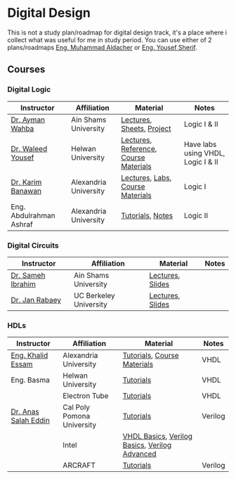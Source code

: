 # Digital Design
This is not a study plan/roadmap for digital design track, it's a place where i collect what was useful for me in study period.
You can use either of 2 plans/roadmaps [Eng. Muhammad Aldacher](https://github.com/muhammadaldacher/muhammadaldacher/blob/main/docs/2_Digital_Circuits_Basics.md) or [Eng. Yousef Sherif](https://docs.google.com/document/d/10o4X9itOy4x89zeV04_ipY3Gark36JPEXNdBuAvmYeo/edit).
## Courses
### Digital Logic 
| Instructor | Affiliation | Material | Notes |
| ------------- | ------------- | ------------- | ------------- |
| [Dr. Ayman Wahba](https://www.linkedin.com/in/ayman-wahba-a8661a6/)  | Ain Shams University  | [Lectures](https://www.youtube.com/playlist?list=PLBt5ZQGn4YKTD2mVI1eBwAVR1gsqpWkwg), [Sheets](https://drive.google.com/drive/folders/12UeIoxlNAUl6HHyeVsIsW0T9RDRUZ4u1?fbclid=IwAR2nMn1cPCxkjxyySOS-qeEJfU5Pu_6HPQnukfjlwo1oOWkd-_5Hz52eZis), [Project](https://drive.google.com/drive/folders/1s5MosT41mBLJQygD_XwOPDtJ-Zpq9RJ5?fbclid=IwAR2nMn1cPCxkjxyySOS-qeEJfU5Pu_6HPQnukfjlwo1oOWkd-_5Hz52eZis) | Logic I & II |
| [Dr. Waleed Yousef](https://www.facebook.com/DrWaleedAYousef)  | Helwan University  | [Lectures](https://www.youtube.com/playlist?list=PLoK2Lr1miEm8b6Vv5zAfsbMEPZ1C7fCQw), [Reference](https://docs.google.com/file/d/0B8-drkZsESDnN2NmYTQxYjQtYTMwZi00N2IzLTkxNjgtZjI1NTZiN2FjNDli/edit?resourcekey=0-Yk8bAsCt9I5epBNFTG8KMQ), [Course Materials](https://github.com/DrWaleedAYousef/Teaching/tree/master/DigitalDesign) | Have labs using VHDL, Logic I & II |
| [Dr. Karim Banawan](https://www.linkedin.com/in/karim-banawan-1102a314/)  | Alexandria University  | [Lectures](https://www.youtube.com/playlist?list=PL7GqrInXz8moRB4y9iN2JT3QpgsoD2Zza), [Labs](https://www.youtube.com/playlist?list=PLsQ4C4Z7-AFaTfqPflnFQQicTU79_BLr0), [Course Materials](https://drive.google.com/drive/u/0/folders/1CT3oWHsunNCM3ZEyQA5ugd-Kk01echEe?fbclid=IwAR2mSm2xIb-D3Rf9KQoCnuPqgLNuWBs4I2JBeWfrhkRHh10YDxARt__6wVA) | Logic I |
| Eng. Abdulrahman Ashraf | Alexandria University | [Tutorials](https://www.youtube.com/playlist?list=PLDHQSHZ3MSGnPcf_Xmxn2mZw57g6u2X0-), [Notes](https://drive.google.com/drive/folders/1F378DNleRadd-Re8X6TCrfVsxpD3qIWY) | Logic II |
### Digital Circuits 
| Instructor | Affiliation | Material | Notes |
| ------------- | ------------- | ------------- | ------------- |
| [Dr. Sameh Ibrahim](https://www.linkedin.com/in/samehaibrahim/) | Ain Shams University | [Lectures](https://www.youtube.com/playlist?list=PLJzTGn9q7uHcCo8wONTcukPoE_nO7STPH), [Slides](https://drive.google.com/drive/folders/1svitO2jR2mw7Qhj1YsiK3i6kyv9A3qZV) | |
| [Dr. Jan Rabaey](https://www.linkedin.com/in/jan-rabaey-9966636/) | UC Berkeley University | [Lectures](https://www.youtube.com/playlist?list=PLFB6AB660B2B2F7A7), [Slides](https://drive.google.com/drive/folders/10hvUT1O2tvxRrzxpA60WKpL2_w9KH395) | |


### HDLs



| Instructor | Affiliation | Material | Notes |
| ------------- | ------------- | ------------- | ------------- |
| [Eng. Khalid Essam](https://www.facebook.com/k.e.elsayed) | Alexandria University | [Tutorials](https://www.youtube.com/playlist?list=PLSFM7g7ViTRJeN5ifOi6_mE4dMUYft_e4), [Course Materials](https://courseske.blogspot.com/) | VHDL |
| Eng. Basma | Helwan University | [Tutorials](https://www.youtube.com/playlist?list=PLFqnMA2Z6e8Rk1T6M16vmxWnEyfiJYTzQ) | VHDL|
| | Electron Tube | [Tutorials](https://www.youtube.com/playlist?list=PLyWAP9QBe16p2HXVcyEgGAFicXJI797jK) | VHDL |
| [Dr. Anas Salah Eddin](https://www.linkedin.com/in/anas-salah-eddin-857b47b/) | Cal Poly Pomona University | [Tutorials](https://www.youtube.com/playlist?list=PL-iIOnHwN7NXw01eBDR7wI8KzGK4mu8Sr) | Verilog |
| | Intel | [VHDL Basics](https://learning.intel.com/developer/learn/course/internal/view/elearning/234/vhdl-basics), [Verilog Basics](https://learning.intel.com/Developer/learn/course/external/view/classroom/862/verilog-hdl-basics), [Verilog Advanced](https://learning.intel.com/Developer/learn/course/external/view/classroom/861/verilog-hdl-advanced) | |
| | ARCRAFT | [Tutorials](https://www.youtube.com/playlist?list=PL3wGfPnyEQlHD09fR30jL3SQndmtXnCt5) | Verilog |
